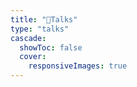 ```yaml
---
title: "📣Talks"
type: "talks"
cascade:
  showToc: false
  cover:
    responsiveImages: true
---
```

